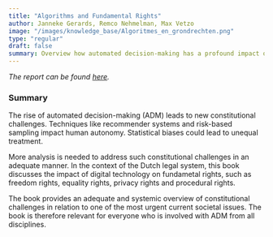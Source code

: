 ```yaml
---
title: "Algorithms and Fundamental Rights"
author: Janneke Gerards, Remco Nehmelman, Max Vetzo
image: "/images/knowledge_base/Algoritmes_en_grondrechten.png"
type: "regular"
draft: false
summary: Overview how automated decision-making has a profound impact on fundamental rights in the context of the Dutch legal system
---
```


*The report can be found <a href="https://fpf.org/blog/fpf-report-automated-decision-making-under-the-gdpr-a-comprehensive-case-law-analysis/" target="_blank">here</a>.*

### Summary

The rise of automated decision-making (ADM) leads to new constitutional challenges. Techniques like recommender systems and risk-based sampling impact human autonomy. Statistical biases could lead to unequal treatment. 

More analysis is needed to address such constitutional challenges in an adequate manner. In the context of the Dutch legal system, this book discusses the impact of digital technology on fundametal rights, such as freedom rights, equality rights, privacy rights and procedural rights. 

The book provides an adequate and systemic overview of constitutional challenges in relation to one of the most urgent current societal issues. The book is therefore relevant for everyone who is involved with ADM from all disciplines. 